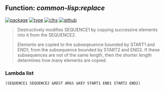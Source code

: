 ## Function: ***common-lisp:replace***
[![package](https://img.shields.io/badge/Package-COMMON--LISP-5f9ea0.svg?style=social&colorA=999999)](../) [![type](https://img.shields.io/badge/Type-Function-5f9ea0.svg?style=social&colorA=999999)](../#function) [![clhs](https://img.shields.io/badge/CLHS-REPLACE-5f9ea0.svg?style=social&colorA=999999)](http://www.lispworks.com/documentation/HyperSpec/Body/f_replac.htm) [![github](https://img.shields.io/badge/GitHub-View_the_source-5f9ea0.svg?style=social&colorA=999999&logo=github)](https://github.com/sbcl/sbcl/blob/master/src/code/seq.lisp/) 

> Destructively modifies SEQUENCE1 by copying successive elements
> into it from the SEQUENCE2.
> 
> Elements are copied to the subseqeuence bounded by START1 and END1,
> from the subsequence bounded by START2 and END2. If these subsequences
> are not of the same length, then the shorter length determines how
> many elements are copied.

### Lambda list
```
(SEQUENCE1 SEQUENCE2 &REST ARGS &KEY START1 END1 START2 END2)
```
